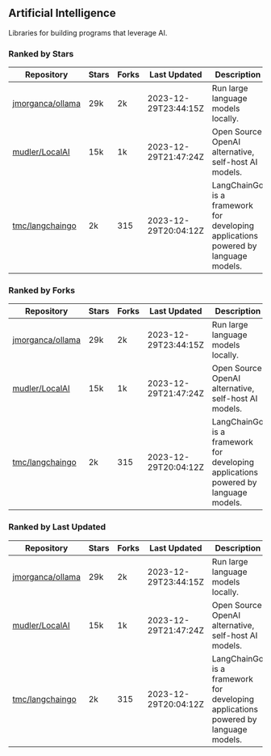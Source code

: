 ## Artificial Intelligence

Libraries for building programs that leverage AI.

### Ranked by Stars

| Repository | Stars | Forks | Last Updated | Description | 
|------------|-------|-------|--------------|-------------|
| [jmorganca/ollama](https://github.com/jmorganca/ollama) | 29k | 2k | 2023-12-29T23:44:15Z |  Run large language models locally. |
| [mudler/LocalAI](https://github.com/mudler/LocalAI) | 15k | 1k | 2023-12-29T21:47:24Z |  Open Source OpenAI alternative, self-host AI models. |
| [tmc/langchaingo](https://github.com/tmc/langchaingo) | 2k | 315 | 2023-12-29T20:04:12Z |  LangChainGo is a framework for developing applications powered by language models. |

### Ranked by Forks

| Repository | Stars | Forks | Last Updated | Description | 
|------------|-------|-------|--------------|-------------|
| [jmorganca/ollama](https://github.com/jmorganca/ollama) | 29k | 2k | 2023-12-29T23:44:15Z |  Run large language models locally. |
| [mudler/LocalAI](https://github.com/mudler/LocalAI) | 15k | 1k | 2023-12-29T21:47:24Z |  Open Source OpenAI alternative, self-host AI models. |
| [tmc/langchaingo](https://github.com/tmc/langchaingo) | 2k | 315 | 2023-12-29T20:04:12Z |  LangChainGo is a framework for developing applications powered by language models. |

### Ranked by Last Updated

| Repository | Stars | Forks | Last Updated | Description | 
|------------|-------|-------|--------------|-------------|
| [jmorganca/ollama](https://github.com/jmorganca/ollama) | 29k | 2k | 2023-12-29T23:44:15Z |  Run large language models locally. |
| [mudler/LocalAI](https://github.com/mudler/LocalAI) | 15k | 1k | 2023-12-29T21:47:24Z |  Open Source OpenAI alternative, self-host AI models. |
| [tmc/langchaingo](https://github.com/tmc/langchaingo) | 2k | 315 | 2023-12-29T20:04:12Z |  LangChainGo is a framework for developing applications powered by language models. |

